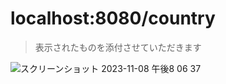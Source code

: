 # localhost:8080/country
> 表示されたものを添付させていただきます 

![スクリーンショット 2023-11-08 午後8 06 37](https://github.com/KIKI0911/Task_4/assets/148507850/661a6d06-5cc2-4f2e-ac8c-f98c0a98b2b8)
